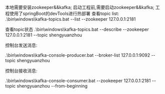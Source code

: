 本地需要安装zookeeper&&kafka;
启动工程前,需要启动zookeeper&&kafka;
工程使用了springBoot的devTools进行热部署
查看topic list:
.\bin\windows\kafka-topics.bat --list --zookeeper 127.0.0.1:2181

查看topic状态
.\bin\windows\kafka-topics.bat --describe --zookeeper 127.0.0.1:2181 --topic shengyuanzhou

控制台发送消息:

.\bin\windows\kafka-console-producer.bat --broker-list 127.0.0.1:9092 --topic shengyuanzhou

控制台接收消息:

.\bin\windows\kafka-console-consumer.bat --zookeeper 127.0.0.1:2181 --topic shengyuanzhou --from-beginning
